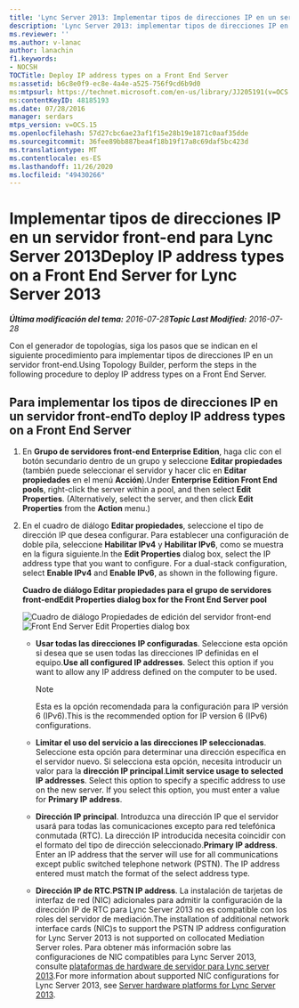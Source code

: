 ```yaml
---
title: 'Lync Server 2013: Implementar tipos de direcciones IP en un servidor front-end'
description: 'Lync Server 2013: implementar tipos de direcciones IP en un servidor front-end.'
ms.reviewer: ''
ms.author: v-lanac
author: lanachin
f1.keywords:
- NOCSH
TOCTitle: Deploy IP address types on a Front End Server
ms:assetid: b6c8e0f9-ec8e-4a4e-a525-756f9cd6b9d0
ms:mtpsurl: https://technet.microsoft.com/en-us/library/JJ205191(v=OCS.15)
ms:contentKeyID: 48185193
ms.date: 07/28/2016
manager: serdars
mtps_version: v=OCS.15
ms.openlocfilehash: 57d27cbc6ae23af1f15e28b19e1871c0aaf35dde
ms.sourcegitcommit: 36fee89bb887bea4f18b19f17a8c69daf5bc423d
ms.translationtype: MT
ms.contentlocale: es-ES
ms.lasthandoff: 11/26/2020
ms.locfileid: "49430266"
---
```

# <a name="deploy-ip-address-types-on-a-front-end-server-for-lync-server-2013"></a><span data-ttu-id="887a4-103">Implementar tipos de direcciones IP en un servidor front-end para Lync Server 2013</span><span class="sxs-lookup"><span data-stu-id="887a4-103">Deploy IP address types on a Front End Server for Lync Server 2013</span></span>

<div data-xmlns="http://www.w3.org/1999/xhtml">

<div class="topic" data-xmlns="http://www.w3.org/1999/xhtml" data-msxsl="urn:schemas-microsoft-com:xslt" data-cs="https://msdn.microsoft.com/">

<div data-asp="https://msdn2.microsoft.com/asp">



</div>

<div id="mainSection">

<div id="mainBody"><span data-ttu-id="887a4-104">

<span> </span></span><span class="sxs-lookup"><span data-stu-id="887a4-104">

<span> </span></span></span>

<span data-ttu-id="887a4-105">_**Última modificación del tema:** 2016-07-28_</span><span class="sxs-lookup"><span data-stu-id="887a4-105">_**Topic Last Modified:** 2016-07-28_</span></span>

<span data-ttu-id="887a4-106">Con el generador de topologías, siga los pasos que se indican en el siguiente procedimiento para implementar tipos de direcciones IP en un servidor front-end.</span><span class="sxs-lookup"><span data-stu-id="887a4-106">Using Topology Builder, perform the steps in the following procedure to deploy IP address types on a Front End Server.</span></span>

<div>

## <a name="to-deploy-ip-address-types-on-a-front-end-server"></a><span data-ttu-id="887a4-107">Para implementar los tipos de direcciones IP en un servidor front-end</span><span class="sxs-lookup"><span data-stu-id="887a4-107">To deploy IP address types on a Front End Server</span></span>

1.  <span data-ttu-id="887a4-p101">En **Grupo de servidores front-end Enterprise Edition**, haga clic con el botón secundario dentro de un grupo y seleccione **Editar propiedades** (también puede seleccionar el servidor y hacer clic en **Editar propiedades** en el menú **Acción**).</span><span class="sxs-lookup"><span data-stu-id="887a4-p101">Under **Enterprise Edition Front End pools**, right-click the server within a pool, and then select **Edit Properties**. (Alternatively, select the server, and then click **Edit Properties** from the **Action** menu.)</span></span>

2.  <span data-ttu-id="887a4-p102">En el cuadro de diálogo **Editar propiedades**, seleccione el tipo de dirección IP que desea configurar. Para establecer una configuración de doble pila, seleccione **Habilitar IPv4** y **Habilitar IPv6**, como se muestra en la figura siguiente.</span><span class="sxs-lookup"><span data-stu-id="887a4-p102">In the **Edit Properties** dialog box, select the IP address type that you want to configure. For a dual-stack configuration, select **Enable IPv4** and **Enable IPv6**, as shown in the following figure.</span></span>
    
    <span data-ttu-id="887a4-112">**Cuadro de diálogo Editar propiedades para el grupo de servidores front-end**</span><span class="sxs-lookup"><span data-stu-id="887a4-112">**Edit Properties dialog box for the Front End Server pool**</span></span>
    
    <span data-ttu-id="887a4-113">![Cuadro de diálogo Propiedades de edición del servidor front-end](images/JJ205191.737a9d71-c0bc-4a54-9608-9e028dacc814(OCS.15).png "Cuadro de diálogo Propiedades de edición del servidor front-end")</span><span class="sxs-lookup"><span data-stu-id="887a4-113">![Front End Server Edit Properties dialog box](images/JJ205191.737a9d71-c0bc-4a54-9608-9e028dacc814(OCS.15).png "Front End Server Edit Properties dialog box")</span></span>
    
      - <span data-ttu-id="887a4-p103">**Usar todas las direcciones IP configuradas**. Seleccione esta opción si desea que se usen todas las direcciones IP definidas en el equipo.</span><span class="sxs-lookup"><span data-stu-id="887a4-p103">**Use all configured IP addresses**. Select this option if you want to allow any IP address defined on the computer to be used.</span></span>
        
        <div>
        

        > [!NOTE]  
        > <span data-ttu-id="887a4-116">Esta es la opción recomendada para la configuración para IP versión 6 (IPv6).</span><span class="sxs-lookup"><span data-stu-id="887a4-116">This is the recommended option for IP version 6 (IPv6) configurations.</span></span>

        
        </div>
    
      - <span data-ttu-id="887a4-p104">**Limitar el uso del servicio a las direcciones IP seleccionadas**. Seleccione esta opción para determinar una dirección específica en el servidor nuevo. Si selecciona esta opción, necesita introducir un valor para la **dirección IP principal**.</span><span class="sxs-lookup"><span data-stu-id="887a4-p104">**Limit service usage to selected IP addresses**. Select this option to specify a specific address to use on the new server. If you select this option, you must enter a value for **Primary IP address**.</span></span>
    
      - <span data-ttu-id="887a4-p105">**Dirección IP principal**. Introduzca una dirección IP que el servidor usará para todas las comunicaciones excepto para red telefónica conmutada (RTC). La dirección IP introducida necesita coincidir con el formato del tipo de dirección seleccionado.</span><span class="sxs-lookup"><span data-stu-id="887a4-p105">**Primary IP address**. Enter an IP address that the server will use for all communications except public switched telephone network (PSTN). The IP address entered must match the format of the select address type.</span></span>
    
      - <span data-ttu-id="887a4-123">**Dirección IP de RTC**.</span><span class="sxs-lookup"><span data-stu-id="887a4-123">**PSTN IP address**.</span></span> <span data-ttu-id="887a4-124">La instalación de tarjetas de interfaz de red (NIC) adicionales para admitir la configuración de la dirección IP de RTC para Lync Server 2013 no es compatible con los roles del servidor de mediación.</span><span class="sxs-lookup"><span data-stu-id="887a4-124">The installation of additional network interface cards (NIC)s to support the PSTN IP address configuration for Lync Server 2013 is not supported on collocated Mediation Server roles.</span></span> <span data-ttu-id="887a4-125">Para obtener más información sobre las configuraciones de NIC compatibles para Lync Server 2013, consulte [plataformas de hardware de servidor para Lync server 2013](lync-server-2013-server-hardware-platforms.md).</span><span class="sxs-lookup"><span data-stu-id="887a4-125">For more information about supported NIC configurations for Lync Server 2013, see [Server hardware platforms for Lync Server 2013](lync-server-2013-server-hardware-platforms.md).</span></span>

<span data-ttu-id="887a4-126"></div>

</div>

<span> </span>

</div>

</div>

</span><span class="sxs-lookup"><span data-stu-id="887a4-126"></div>

</div>

<span> </span>

</div>

</div>

</span></span></div>

